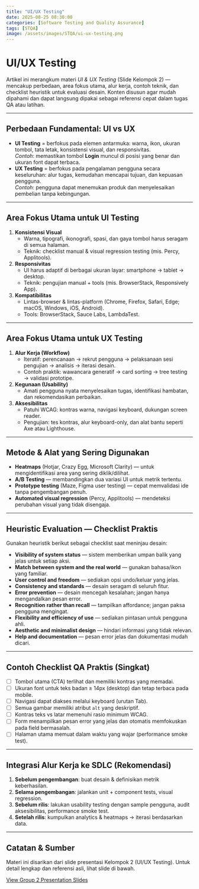 ```yaml
---
title: "UI/UX Testing"
date: 2025-08-25 08:30:00
categories: [Software Testing and Quality Assurance]
tags: [STQA]
image: /assets/images/STQA/ui-ux-testing.png
---
```


# UI/UX Testing

Artikel ini merangkum materi *UI & UX Testing* (Slide Kelompok 2) — mencakup perbedaan, area fokus utama, alur kerja, contoh teknik, dan checklist heuristik untuk evaluasi desain. Konten disusun agar mudah dipahami dan dapat langsung dipakai sebagai referensi cepat dalam tugas QA atau latihan.

---

## Perbedaan Fundamental: UI vs UX
- **UI Testing** = berfokus pada elemen antarmuka: warna, ikon, ukuran tombol, tata letak, konsistensi visual, dan responsivitas.  
  *Contoh*: memastikan tombol **Login** muncul di posisi yang benar dan ukuran font dapat terbaca.  
- **UX Testing** = berfokus pada pengalaman pengguna secara keseluruhan: alur tugas, kemudahan mencapai tujuan, dan kepuasan pengguna.  
  *Contoh*: pengguna dapat menemukan produk dan menyelesaikan pembelian tanpa kebingungan.

---

## Area Fokus Utama untuk UI Testing
1. **Konsistensi Visual**  
   - Warna, tipografi, ikonografi, spasi, dan gaya tombol harus seragam di semua halaman.  
   - Teknik: checklist manual & visual regression testing (mis. Percy, Applitools).  
2. **Responsivitas**  
   - UI harus adaptif di berbagai ukuran layar: smartphone → tablet → desktop.  
   - Teknik: pengujian manual + tools (mis. BrowserStack, Responsively App).  
3. **Kompatibilitas**  
   - Lintas-browser & lintas-platform (Chrome, Firefox, Safari, Edge; macOS, Windows, iOS, Android).  
   - Tools: BrowserStack, Sauce Labs, LambdaTest.

---

## Area Fokus Utama untuk UX Testing
1. **Alur Kerja (Workflow)**  
   - Iteratif: perencanaan → rekrut pengguna → pelaksanaan sesi pengujian → analisis → iterasi desain.  
   - Contoh praktik: wawancara generatif → card sorting → tree testing → validasi prototipe.  
2. **Kegunaan (Usability)**  
   - Amati pengguna nyata menyelesaikan tugas, identifikasi hambatan, dan rekomendasikan perbaikan.  
3. **Aksesibilitas**  
   - Patuhi WCAG: kontras warna, navigasi keyboard, dukungan screen reader.  
   - Pengujian: tes kontras, alur keyboard-only, dan alat bantu seperti Axe atau Lighthouse.

---

## Metode & Alat yang Sering Digunakan
- **Heatmaps** (Hotjar, Crazy Egg, Microsoft Clarity) — untuk mengidentifikasi area yang sering diklik/dilihat.  
- **A/B Testing** — membandingkan dua variasi UI untuk metrik tertentu.  
- **Prototype testing** (Maze, Figma user testing) — cepat memvalidasi ide tanpa pengembangan penuh.  
- **Automated visual regression** (Percy, Applitools) — mendeteksi perubahan visual yang tidak disengaja.

---

## Heuristic Evaluation — Checklist Praktis
Gunakan heuristik berikut sebagai checklist saat meninjau desain:

- **Visibility of system status** — sistem memberikan umpan balik yang jelas untuk setiap aksi.  
- **Match between system and the real world** — gunakan bahasa/ikon yang familiar.  
- **User control and freedom** — sediakan opsi undo/keluar yang jelas.  
- **Consistency and standards** — desain seragam di seluruh fitur.  
- **Error prevention** — desain mencegah kesalahan; jangan hanya mengandalkan pesan error.  
- **Recognition rather than recall** — tampilkan affordance; jangan paksa pengguna mengingat.  
- **Flexibility and efficiency of use** — sediakan pintasan untuk pengguna ahli.  
- **Aesthetic and minimalist design** — hindari informasi yang tidak relevan.  
- **Help and documentation** — pesan error jelas dan dokumentasi mudah dicari.

---

## Contoh Checklist QA Praktis (Singkat)
- [ ] Tombol utama (CTA) terlihat dan memiliki kontras yang memadai.  
- [ ] Ukuran font untuk teks badan ≥ 14px (desktop) dan tetap terbaca pada mobile.  
- [ ] Navigasi dapat diakses melalui keyboard (urutan Tab).  
- [ ] Semua gambar memiliki atribut `alt` yang deskriptif.  
- [ ] Kontras teks vs latar memenuhi rasio minimum WCAG.  
- [ ] Form menampilkan pesan error yang jelas dan otomatis memfokuskan pada field bermasalah.  
- [ ] Halaman utama memuat dalam waktu yang wajar (performance smoke test).

---

## Integrasi Alur Kerja ke SDLC (Rekomendasi)
1. **Sebelum pengembangan**: buat desain & definisikan metrik keberhasilan.  
2. **Selama pengembangan**: jalankan unit + component tests, visual regression.  
3. **Sebelum rilis**: lakukan usability testing dengan sample pengguna, audit aksesibilitas, performance smoke test.  
4. **Setelah rilis**: kumpulkan analytics & heatmaps → iterasi berdasarkan data.

---

## Catatan & Sumber
Materi ini disarikan dari slide presentasi Kelompok 2 (UI/UX Testing). Untuk detail lengkap dan referensi asli, lihat slide di bawah.

[View Group 2 Presentation Slides](https://drive.google.com/file/d/12N-ugshIQSDrLutsQgo-qsxfjeBa3daP/view?usp=sharing)